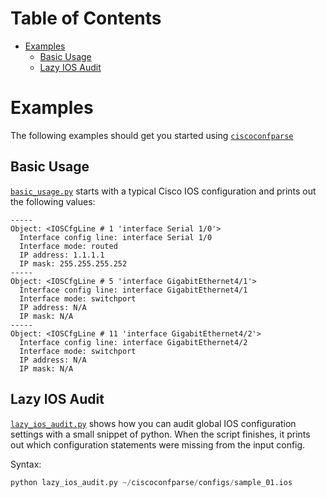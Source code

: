 
Table of Contents
=================

  * [Examples](#examples)
    * [Basic Usage](#basic_usage)
    * [Lazy IOS Audit](#lazy_ios_audit)

<a name="examples"/>

Examples
========

The following examples should get you started using [`ciscoconfparse`][ciscoconfparse]

<a name="basic_usage"/>

Basic Usage
-----------

[`basic_usage.py`][basic_usage] starts with a typical Cisco IOS configuration and prints out the following values:


```
-----
Object: <IOSCfgLine # 1 'interface Serial 1/0'>
  Interface config line: interface Serial 1/0
  Interface mode: routed
  IP address: 1.1.1.1
  IP mask: 255.255.255.252
-----
Object: <IOSCfgLine # 5 'interface GigabitEthernet4/1'>
  Interface config line: interface GigabitEthernet4/1
  Interface mode: switchport
  IP address: N/A
  IP mask: N/A
-----
Object: <IOSCfgLine # 11 'interface GigabitEthernet4/2'>
  Interface config line: interface GigabitEthernet4/2
  Interface mode: switchport
  IP address: N/A
  IP mask: N/A
```

<a name="lazy_ios_audit"/>

Lazy IOS Audit
--------------

[`lazy_ios_audit.py`][lazy_ios_audit] shows how you can audit global IOS configuration settings with a small snippet of python.  When the script finishes, it prints out which configuration statements were missing from the input config.

Syntax:

```python
python lazy_ios_audit.py ~/ciscoconfparse/configs/sample_01.ios
```

[ciscoconfparse]: https://github.com/mpenning/ciscoconfparse
[basic_usage]: https://github.com/mpenning/ciscoconfparse/blob/master/examples/basic_usage.py
[lazy_ios_audit]: https://github.com/mpenning/ciscoconfparse/blob/master/examples/lazy_ios_audit.py
